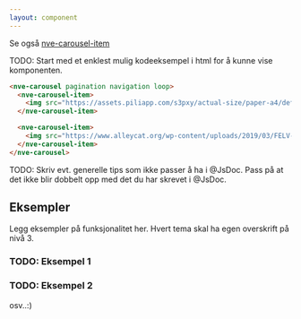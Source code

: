 ```yaml
---
layout: component
---
```


Se også [nve-carousel-item](./nve-carousel-item.html)

TODO: Start med et enklest mulig kodeeksempel i html for å kunne vise komponenten.
<CodeExamplePreview>

```html
<nve-carousel pagination navigation loop>
  <nve-carousel-item>
    <img src="https://assets.piliapp.com/s3pxy/actual-size/paper-a4/default-front.png" alt="bilde" />
  </nve-carousel-item>

  <nve-carousel-item>
    <img src="https://www.alleycat.org/wp-content/uploads/2019/03/FELV-cat.jpg" alt="bilde" />
  </nve-carousel-item>
</nve-carousel>
```

</CodeExamplePreview>

TODO: Skriv evt. generelle tips som ikke passer å ha i @JsDoc. Pass på at det ikke blir dobbelt opp med det du har skrevet i @JsDoc.

## Eksempler

Legg eksempler på funksjonalitet her. Hvert tema skal ha egen overskrift på nivå 3.

### TODO: Eksempel 1

### TODO: Eksempel 2

osv..:)
